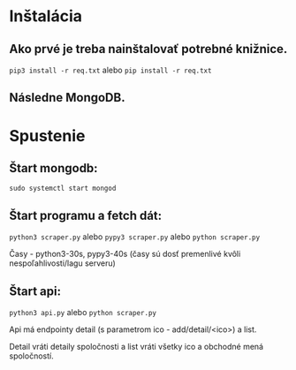 # Inštalácia

## Ako prvé je treba nainštalovať potrebné knižnice.

``` pip3 install -r req.txt ```  alebo  ``` pip install -r req.txt ```

## Následne MongoDB.

# Spustenie

## Štart mongodb:

```sudo systemctl start mongod```

## Štart programu a fetch dát:

```python3 scraper.py``` alebo ```pypy3 scraper.py``` alebo ```python scraper.py```

Časy - python3-30s, pypy3-40s  (časy sú dosť premenlivé kvôli nespoľahlivosti/lagu serveru)


## Štart api:

```python3 api.py``` alebo ```python scraper.py```

Api má endpointy detail (s parametrom ico - add/detail/\<ico\>) a
 list.

Detail vráti detaily spoločnosti a list vráti všetky ico a obchodné mená spoločností.